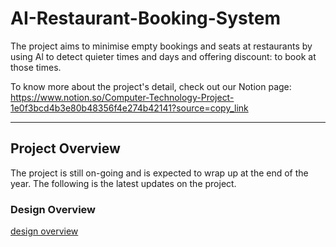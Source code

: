 # AI-Restaurant-Booking-System

The project aims to minimise empty bookings and seats at restaurants by using Al to detect quieter times and days and offering discount:
to book at those times.

To know more about the project's detail, check out our Notion page: https://www.notion.so/Computer-Technology-Project-1e0f3bcd4b3e80b48356f4e274b42141?source=copy_link

---

## Project Overview
The project is still on-going and is expected to wrap up at the end of the year. The following is the latest updates on the project.

### Design Overview
[design overview](./imgs/overview.png)
